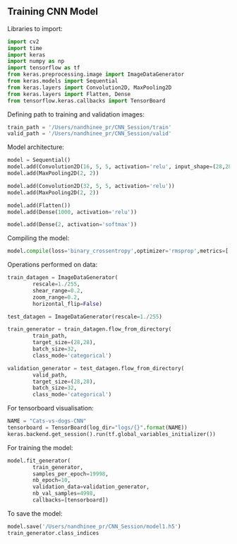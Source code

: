 ## Training CNN Model

Libraries to import:

```python
import cv2
import time
import keras
import numpy as np
import tensorflow as tf
from keras.preprocessing.image import ImageDataGenerator
from keras.models import Sequential
from keras.layers import Convolution2D, MaxPooling2D
from keras.layers import Flatten, Dense
from tensorflow.keras.callbacks import TensorBoard
```

Defining path to training and validation images:

```python
train_path = '/Users/nandhinee_pr/CNN_Session/train'
valid_path = '/Users/nandhinee_pr/CNN_Session/valid'
```

Model architecture:

```python
model = Sequential()
model.add(Convolution2D(16, 5, 5, activation='relu', input_shape=(28,28, 3)))
model.add(MaxPooling2D(2, 2))

model.add(Convolution2D(32, 5, 5, activation='relu'))
model.add(MaxPooling2D(2, 2))

model.add(Flatten())
model.add(Dense(1000, activation='relu'))

model.add(Dense(2, activation='softmax'))
```

Compiling the model:

```python
model.compile(loss='binary_crossentropy',optimizer='rmsprop',metrics=['accuracy'])
```

Operations performed on data:

```python
train_datagen = ImageDataGenerator(
        rescale=1./255,
        shear_range=0.2,
        zoom_range=0.2,
        horizontal_flip=False)

test_datagen = ImageDataGenerator(rescale=1./255)

train_generator = train_datagen.flow_from_directory(
        train_path,
        target_size=(28,28),
        batch_size=32,
        class_mode='categorical')

validation_generator = test_datagen.flow_from_directory(
        valid_path,
        target_size=(28,28),
        batch_size=32,
        class_mode='categorical')
```

For tensorboard visualisation:

```python
NAME = "Cats-vs-dogs-CNN"
tensorboard = TensorBoard(log_dir="logs/{}".format(NAME))
keras.backend.get_session().run(tf.global_variables_initializer())
```

For training the model:

```python
model.fit_generator(
        train_generator,
        samples_per_epoch=19998,
        nb_epoch=10,
        validation_data=validation_generator,
        nb_val_samples=4998,
        callbacks=[tensorboard])
```

To save the model:

```python
model.save('/Users/nandhinee_pr/CNN_Session/model1.h5')
train_generator.class_indices
```